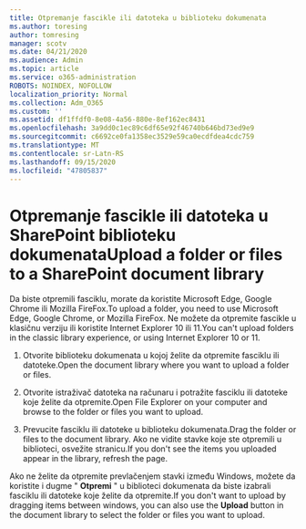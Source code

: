 ```yaml
---
title: Otpremanje fascikle ili datoteka u biblioteku dokumenata
ms.author: toresing
author: tomresing
manager: scotv
ms.date: 04/21/2020
ms.audience: Admin
ms.topic: article
ms.service: o365-administration
ROBOTS: NOINDEX, NOFOLLOW
localization_priority: Normal
ms.collection: Adm_O365
ms.custom: ''
ms.assetid: df1ffdf0-8e08-4a56-880e-8ef162ec8431
ms.openlocfilehash: 3a9dd0c1ec89c6df65e92f46740b646bd73ed9e9
ms.sourcegitcommit: c6692ce0fa1358ec3529e59ca0ecdfdea4cdc759
ms.translationtype: MT
ms.contentlocale: sr-Latn-RS
ms.lasthandoff: 09/15/2020
ms.locfileid: "47805837"
---
```

# <a name="upload-a-folder-or-files-to-a-sharepoint-document-library"></a><span data-ttu-id="b4602-102">Otpremanje fascikle ili datoteka u SharePoint biblioteku dokumenata</span><span class="sxs-lookup"><span data-stu-id="b4602-102">Upload a folder or files to a SharePoint document library</span></span>

<span data-ttu-id="b4602-103">Da biste otpremili fasciklu, morate da koristite Microsoft Edge, Google Chrome ili Mozilla FireFox.</span><span class="sxs-lookup"><span data-stu-id="b4602-103">To upload a folder, you need to use Microsoft Edge, Google Chrome, or Mozilla FireFox.</span></span> <span data-ttu-id="b4602-104">Ne možete da otpremite fascikle u klasičnu verziju ili koristite Internet Explorer 10 ili 11.</span><span class="sxs-lookup"><span data-stu-id="b4602-104">You can't upload folders in the classic library experience, or using Internet Explorer 10 or 11.</span></span>
  
1. <span data-ttu-id="b4602-105">Otvorite biblioteku dokumenata u kojoj želite da otpremite fasciklu ili datoteke.</span><span class="sxs-lookup"><span data-stu-id="b4602-105">Open the document library where you want to upload a folder or files.</span></span>
    
2. <span data-ttu-id="b4602-106">Otvorite istraživač datoteka na računaru i potražite fasciklu ili datoteke koje želite da otpremite.</span><span class="sxs-lookup"><span data-stu-id="b4602-106">Open File Explorer on your computer and browse to the folder or files you want to upload.</span></span>
    
3. <span data-ttu-id="b4602-107">Prevucite fasciklu ili datoteke u biblioteku dokumenata.</span><span class="sxs-lookup"><span data-stu-id="b4602-107">Drag the folder or files to the document library.</span></span> <span data-ttu-id="b4602-108">Ako ne vidite stavke koje ste otpremili u biblioteci, osvežite stranicu.</span><span class="sxs-lookup"><span data-stu-id="b4602-108">If you don't see the items you uploaded appear in the library, refresh the page.</span></span> 
    
<span data-ttu-id="b4602-109">Ako ne želite da otpremite prevlačenjem stavki između Windows, možete da koristite i dugme " **Otpremi** " u biblioteci dokumenata da biste izabrali fasciklu ili datoteke koje želite da otpremite.</span><span class="sxs-lookup"><span data-stu-id="b4602-109">If you don't want to upload by dragging items between windows, you can also use the **Upload** button in the document library to select the folder or files you want to upload.</span></span> 
  

